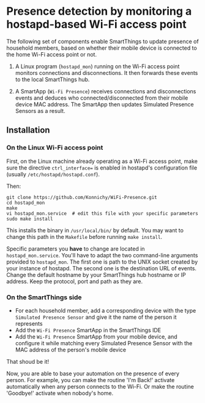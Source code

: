# Presence detection by monitoring a hostapd-based Wi-Fi access point

The following set of components enable SmartThings to update presence of household members, based on whether their mobile device is connected to the home Wi-Fi access point or not.

1. A Linux program (`hostapd_mon`) running on the Wi-Fi access point monitors connections and disconnections. It then forwards these events to the local SmartThings hub.

2. A SmartApp (`Wi-Fi Presence`) receives connections and disconnections events and deduces who connected/disconnected from their mobile device MAC address. The SmartApp then updates Simulated Presence Sensors as a result.


## Installation

### On the Linux Wi-Fi access point

First, on the Linux machine already operating as a Wi-Fi access point, make sure the directive `ctrl_interface=` is enabled in hostapd's configuration file (usually `/etc/hostapd/hostapd.conf`).

Then:

```
git clone https://github.com/Konnichy/WiFi-Presence.git
cd hostapd_mon
make
vi hostapd_mon.service  # edit this file with your specific parameters
sudo make install
```

This installs the binary in `/usr/local/bin/` by default. You may want to change this path in the `Makefile` before running `make install`.

Specific parameters you **have** to change are located in `hostapd_mon.service`. You'll have to adapt the two command-line arguments provided to `hostapd_mon`. The first one is path to the UNIX socket created by your instance of hostapd. The second one is the destination URL of events. Change the default hostname by your SmartThings hub hostname or IP address. Keep the protocol, port and path as they are.

### On the SmartThings side

- For each household member, add a corresponding device with the type `Simulated Presence Sensor` and give it the name of the person it represents
- Add the `Wi-Fi Presence` SmartApp in the SmartThings IDE
- Add the `Wi-Fi Presence` SmartApp from your mobile device, and configure it while matching every Simulated Presence Sensor with the MAC address of the person's mobile device

That shoud be it!

Now, you are able to base your automation on the presence of every person. For example, you can make the routine 'I'm Back!' activate automatically when any person connects to the Wi-Fi. Or make the routine 'Goodbye!' activate when nobody's home.
